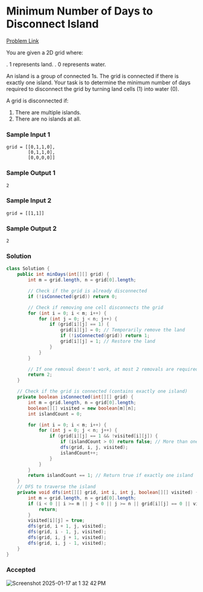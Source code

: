 # Minimum Number of Days to Disconnect Island

[Problem Link](https://leetcode.com/problems/minimum-number-of-days-to-disconnect-island/description/) 

You are given a 2D grid where:

. 1 represents land.
. 0 represents water.

An island is a group of connected 1s. The grid is connected if there is exactly one island. Your task is to determine the minimum 
number of days required to disconnect the grid by turning land cells (1) into water (0).

A grid is disconnected if:

1. There are multiple islands.
2. There are no islands at all.

### Sample Input 1
```
grid = [[0,1,1,0],
        [0,1,1,0],
        [0,0,0,0]]
```
### Sample Output 1
```
2
```

### Sample Input 2
```
grid = [[1,1]]
```
### Sample Output 2
```
2
```

### Solution
```java
class Solution {
    public int minDays(int[][] grid) {
        int m = grid.length, n = grid[0].length;

        // Check if the grid is already disconnected
        if (!isConnected(grid)) return 0;

        // Check if removing one cell disconnects the grid
        for (int i = 0; i < m; i++) {
            for (int j = 0; j < n; j++) {
                if (grid[i][j] == 1) {
                    grid[i][j] = 0; // Temporarily remove the land
                    if (!isConnected(grid)) return 1;
                    grid[i][j] = 1; // Restore the land
                }
            }
        }

        // If one removal doesn't work, at most 2 removals are required
        return 2;
    }

    // Check if the grid is connected (contains exactly one island)
    private boolean isConnected(int[][] grid) {
        int m = grid.length, n = grid[0].length;
        boolean[][] visited = new boolean[m][n];
        int islandCount = 0;

        for (int i = 0; i < m; i++) {
            for (int j = 0; j < n; j++) {
                if (grid[i][j] == 1 && !visited[i][j]) {
                    if (islandCount > 0) return false; // More than one island
                    dfs(grid, i, j, visited);
                    islandCount++;
                }
            }
        }
        return islandCount == 1; // Return true if exactly one island
    }
    // DFS to traverse the island
    private void dfs(int[][] grid, int i, int j, boolean[][] visited) {
        int m = grid.length, n = grid[0].length;
        if (i < 0 || i >= m || j < 0 || j >= n || grid[i][j] == 0 || visited[i][j]) {
            return;
        }
        visited[i][j] = true;
        dfs(grid, i + 1, j, visited);
        dfs(grid, i - 1, j, visited);
        dfs(grid, i, j + 1, visited);
        dfs(grid, i, j - 1, visited);
    }
}
```

### Accepted
![Screenshot 2025-01-17 at 1 32 42 PM](https://github.com/user-attachments/assets/e278cd16-f91d-43e0-989f-38efe2fff602)
